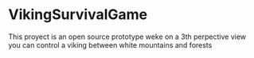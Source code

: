 # VikingSurvivalGame
This proyect is an open source prototype weke on a 3th perpective view you can control a viking between white mountains and forests

